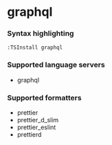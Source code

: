 <!--- THIS DOCUMENT IS AUTOMATICALLY GENERATED, DON'T EDIT IT -->
# graphql

### Syntax highlighting

```vim
:TSInstall graphql
```

### Supported language servers

- graphql

### Supported formatters

- prettier
- prettier_d_slim
- prettier_eslint
- prettierd
